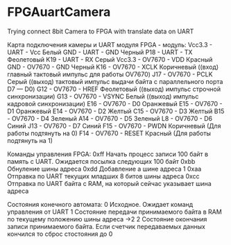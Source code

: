 # FPGAuartCamera
Trying connect 8bit Camera to FPGA with translate data on UART

Карта подключения камеры и UART модуля
FPGA - модуль:
Vcc3.3 	- UART 		- Vcc	Белый
GND 	- UART 		- GND	Черный
P18 	- UART		- TX	Феолетовый
K19 	- UART		- RX	Серый
Vcc3.3	- OV7670 	- VDD	Красный
GND	- OV7670	- GND	Черный
K16	- OV7670	- XCLK	Коричневый    	((вход) главный тактовый импульс для работы OV7670)
J17	- OV7670	- PCLK	Серый		((выход) тактовый импульс выдачи байта с параллельного порта  D7 — D0)
G12	- OV7670	- HREF	Феолетовый  	((выход) импульс строчной синхронизации)
G13	- OV7670	- VSYNC	Белый		((выход) импульс кадровой синхронизации)
E16	- OV7670	- D0	Оранжевый
E15	- OV7670	- D1	Оранжевый
E14	- OV7670	- D2	Желтый
C15	- OV7670	- D3	Желтый
B15	- OV7670	- D4	Зеленый
A14	- OV7670	- D5	Зеленый
L8	- OV7670	- D6	Синий
J13	- OV7670	- D7	Синий
F15	- OV7670	- PWDN	Коричневый	(Для работы подтянуть на 0)
F14	- OV7670	- RESET	Красный		(Для работы подтянуть на 1)

Команды управления FPGA:
0xff	Начать процесс записи 100 байт в память с UART. Ожидается посылка следующих 100 байт
0xbb	Обнуление шины адреса
0xdd	Добавление а шине адреса 1
0xaa	Отправка по UART текущих младших 8 битов шины адреса
0xcc	Отправка по UART байта с RAM, на который сейчас указывает шина адреса

Состояния конечного автомата:
0	Исходное. Ожидает команд управления от UART
1	Состояние передачи принимаемого байта в RAM по текущему положению шины адреса ->2
2	Состояние окончания записи принимаемого байта. Если счетчик передаваемых данных кончился то сброс стостояния до 0
